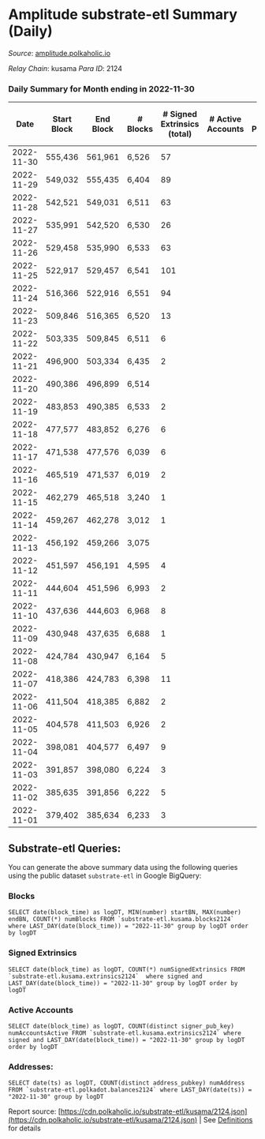 # Amplitude substrate-etl Summary (Daily)

_Source_: [amplitude.polkaholic.io](https://amplitude.polkaholic.io)

*Relay Chain*: kusama
*Para ID*: 2124



### Daily Summary for Month ending in 2022-11-30


| Date | Start Block | End Block | # Blocks | # Signed Extrinsics (total) | # Active Accounts | # Passive | # New | # Addresses with Balances | # Events | # Transfers | # XCM Transfers In | # XCM Transfers Out |
| ---- | ----------- | --------- | -------- | --------------------------- | ----------------- | --------- | ----- | ------------------------- | -------- | ----------- | ------------------ | ------------------- |
| 2022-11-30 | 555,436 | 561,961 | 6,526  | 57 |  |  |  | 709 | 13,416 |   |   |   |
| 2022-11-29 | 549,032 | 555,435 | 6,404  | 89 |  |  |  |  | 13,373 |   |   |   |
| 2022-11-28 | 542,521 | 549,031 | 6,511  | 63 |  |  |  |  | 13,422 |   |   |   |
| 2022-11-27 | 535,991 | 542,520 | 6,530  | 26 |  |  |  |  | 13,231 |   |   |   |
| 2022-11-26 | 529,458 | 535,990 | 6,533  | 63 |  |  |  |  | 13,442 |   |   |   |
| 2022-11-25 | 522,917 | 529,457 | 6,541  | 101 |  |  |  |  | 13,792 | 21  |   |   |
| 2022-11-24 | 516,366 | 522,916 | 6,551  | 94 |  |  |  |  | 13,682 |   |   |   |
| 2022-11-23 | 509,846 | 516,365 | 6,520  | 13 |  |  |  |  | 13,140 |   |   |   |
| 2022-11-22 | 503,335 | 509,845 | 6,511  | 6 |  |  |  |  | 13,083 |   |   |   |
| 2022-11-21 | 496,900 | 503,334 | 6,435  | 2 |  |  |  |  | 12,901 |   |   |   |
| 2022-11-20 | 490,386 | 496,899 | 6,514  |  |  |  |  |  | 13,050 |   |   |   |
| 2022-11-19 | 483,853 | 490,385 | 6,533  | 2 |  |  |  |  | 13,100 |   |   |   |
| 2022-11-18 | 477,577 | 483,852 | 6,276  | 6 |  |  |  |  | 12,606 |   |   |   |
| 2022-11-17 | 471,538 | 477,576 | 6,039  | 6 |  |  |  |  | 12,130 |   |   |   |
| 2022-11-16 | 465,519 | 471,537 | 6,019  | 2 |  |  |  |  | 12,069 |   |   |   |
| 2022-11-15 | 462,279 | 465,518 | 3,240  | 1 |  |  |  |  | 6,496 |   |   |   |
| 2022-11-14 | 459,267 | 462,278 | 3,012  | 1 |  |  |  |  | 6,040 |   |   |   |
| 2022-11-13 | 456,192 | 459,266 | 3,075  |  |  |  |  |  | 6,160 |   |   |   |
| 2022-11-12 | 451,597 | 456,191 | 4,595  | 4 |  |  |  |  | 9,233 |   |   |   |
| 2022-11-11 | 444,604 | 451,596 | 6,993  | 2 |  |  |  |  | 14,024 |   |   |   |
| 2022-11-10 | 437,636 | 444,603 | 6,968  | 8 |  |  |  |  | 14,001 |   |   |   |
| 2022-11-09 | 430,948 | 437,635 | 6,688  | 1 |  |  |  |  | 13,404 |   |   |   |
| 2022-11-08 | 424,784 | 430,947 | 6,164  | 5 |  |  |  |  | 12,380 |   |   |   |
| 2022-11-07 | 418,386 | 424,783 | 6,398  | 11 |  |  |  |  | 12,884 |   |   |   |
| 2022-11-06 | 411,504 | 418,385 | 6,882  | 2 |  |  |  |  | 13,799 |   |   |   |
| 2022-11-05 | 404,578 | 411,503 | 6,926  | 2 |  |  |  |  | 13,887 |   |   |   |
| 2022-11-04 | 398,081 | 404,577 | 6,497  | 9 |  |  |  |  | 13,170 | 24  |   |   |
| 2022-11-03 | 391,857 | 398,080 | 6,224  | 3 |  |  |  |  | 12,486 |   |   |   |
| 2022-11-02 | 385,635 | 391,856 | 6,222  | 5 |  |  |  |  | 12,519 |   | 1 ($32.76) |   |
| 2022-11-01 | 379,402 | 385,634 | 6,233  | 3 |  |  |  |  | 12,504 |   |   |   |

## Substrate-etl Queries:
You can generate the above summary data using the following queries using the public dataset `substrate-etl` in Google BigQuery:


### Blocks
```
SELECT date(block_time) as logDT, MIN(number) startBN, MAX(number) endBN, COUNT(*) numBlocks FROM `substrate-etl.kusama.blocks2124`  where LAST_DAY(date(block_time)) = "2022-11-30" group by logDT order by logDT
```


### Signed Extrinsics
```
SELECT date(block_time) as logDT, COUNT(*) numSignedExtrinsics FROM `substrate-etl.kusama.extrinsics2124`  where signed and LAST_DAY(date(block_time)) = "2022-11-30" group by logDT order by logDT
```


### Active Accounts
```
SELECT date(block_time) as logDT, COUNT(distinct signer_pub_key) numAccountsActive FROM `substrate-etl.kusama.extrinsics2124` where signed and LAST_DAY(date(block_time)) = "2022-11-30" group by logDT order by logDT
```


### Addresses:
```
SELECT date(ts) as logDT, COUNT(distinct address_pubkey) numAddress FROM `substrate-etl.polkadot.balances2124` where LAST_DAY(date(ts)) = "2022-11-30" group by logDT
```



Report source: [https://cdn.polkaholic.io/substrate-etl/kusama/2124.json](https://cdn.polkaholic.io/substrate-etl/kusama/2124.json) | See [Definitions](/DEFINITIONS.md) for details
